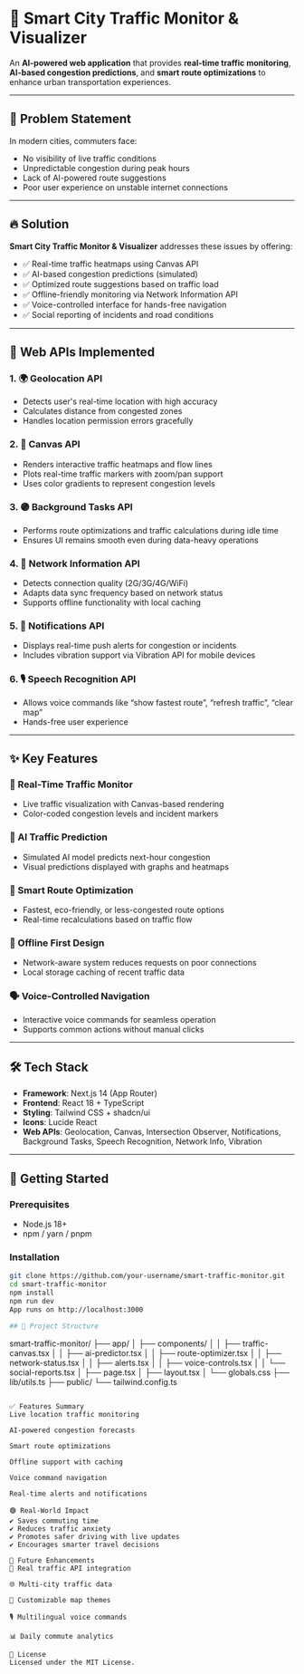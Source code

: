 # 🚦 Smart City Traffic Monitor & Visualizer

An **AI-powered web application** that provides **real-time traffic monitoring**, **AI-based congestion predictions**, and **smart route optimizations** to enhance urban transportation experiences.

---

## 🎯 Problem Statement

In modern cities, commuters face:

- No visibility of live traffic conditions
- Unpredictable congestion during peak hours
- Lack of AI-powered route suggestions
- Poor user experience on unstable internet connections

---

## 🔥 Solution

**Smart City Traffic Monitor & Visualizer** addresses these issues by offering:

- ✅ Real-time traffic heatmaps using Canvas API
- ✅ AI-based congestion predictions (simulated)
- ✅ Optimized route suggestions based on traffic load
- ✅ Offline-friendly monitoring via Network Information API
- ✅ Voice-controlled interface for hands-free navigation
- ✅ Social reporting of incidents and road conditions

---

## 🔌 Web APIs Implemented

### 1. 🌍 Geolocation API

- Detects user's real-time location with high accuracy
- Calculates distance from congested zones
- Handles location permission errors gracefully

### 2. 🎨 Canvas API

- Renders interactive traffic heatmaps and flow lines
- Plots real-time traffic markers with zoom/pan support
- Uses color gradients to represent congestion levels

### 3. 🟣 Background Tasks API

- Performs route optimizations and traffic calculations during idle time
- Ensures UI remains smooth even during data-heavy operations

### 4. 📡 Network Information API

- Detects connection quality (2G/3G/4G/WiFi)
- Adapts data sync frequency based on network status
- Supports offline functionality with local caching

### 5. 🔔 Notifications API

- Displays real-time push alerts for congestion or incidents
- Includes vibration support via Vibration API for mobile devices

### 6. 🎙️ Speech Recognition API

- Allows voice commands like “show fastest route”, “refresh traffic”, “clear map”
- Hands-free user experience

---

## ✨ Key Features

### 🚦 Real-Time Traffic Monitor

- Live traffic visualization with Canvas-based rendering
- Color-coded congestion levels and incident markers

### 🧠 AI Traffic Prediction

- Simulated AI model predicts next-hour congestion
- Visual predictions displayed with graphs and heatmaps

### 🚗 Smart Route Optimization

- Fastest, eco-friendly, or less-congested route options
- Real-time recalculations based on traffic flow

### 📱 Offline First Design

- Network-aware system reduces requests on poor connections
- Local storage caching of recent traffic data

### 🗣️ Voice-Controlled Navigation

- Interactive voice commands for seamless operation
- Supports common actions without manual clicks

---

## 🛠️ Tech Stack

- **Framework**: Next.js 14 (App Router)
- **Frontend**: React 18 + TypeScript
- **Styling**: Tailwind CSS + shadcn/ui
- **Icons**: Lucide React
- **Web APIs**: Geolocation, Canvas, Intersection Observer, Notifications, Background Tasks, Speech Recognition, Network Info, Vibration

---

## 🚀 Getting Started

### Prerequisites

- Node.js 18+
- npm / yarn / pnpm

### Installation

```bash
git clone https://github.com/your-username/smart-traffic-monitor.git
cd smart-traffic-monitor
npm install
npm run dev
App runs on http://localhost:3000

## 📁 Project Structure

```

smart-traffic-monitor/
├── app/
│ ├── components/
│ │ ├── traffic-canvas.tsx
│ │ ├── ai-predictor.tsx
│ │ ├── route-optimizer.tsx
│ │ ├── network-status.tsx
│ │ ├── alerts.tsx
│ │ ├── voice-controls.tsx
│ │ └── social-reports.tsx
│ ├── page.tsx
│ ├── layout.tsx
│ └── globals.css
├── lib/utils.ts
├── public/
└── tailwind.config.ts

```

✅ Features Summary
Live location traffic monitoring

AI-powered congestion forecasts

Smart route optimizations

Offline support with caching

Voice command navigation

Real-time alerts and notifications

🟢 Real-World Impact
✔️ Saves commuting time
✔️ Reduces traffic anxiety
✔️ Promotes safer driving with live updates
✔️ Encourages smarter travel decisions

🔮 Future Enhancements
📡 Real traffic API integration

🌐 Multi-city traffic data

🎨 Customizable map themes

🎙️ Multilingual voice commands

📊 Daily commute analytics

📄 License
Licensed under the MIT License.
```
